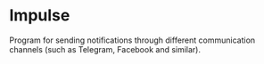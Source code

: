 # Impulse
Program for sending notifications through different communication channels (such as Telegram, Facebook and similar).
